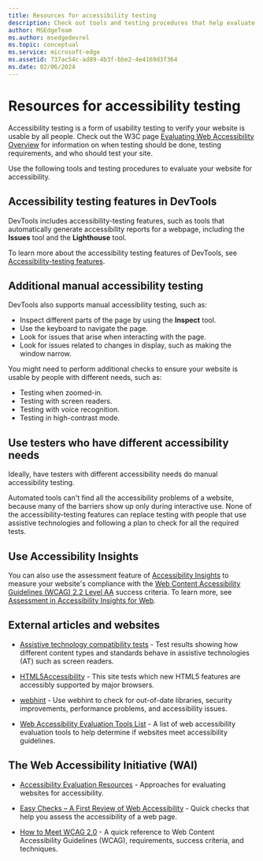 ```yaml
---
title: Resources for accessibility testing
description: Check out tools and testing procedures that help evaluate a website's accessibility.
author: MSEdgeTeam
ms.author: msedgedevrel
ms.topic: conceptual
ms.service: microsoft-edge
ms.assetid: 737ac54c-ad89-4b3f-bbe2-4e4169d3f364
ms.date: 02/06/2024
---
```

# Resources for accessibility testing

Accessibility testing is a form of usability testing to verify your website is usable by all people. Check out the W3C page [Evaluating Web Accessibility Overview](https://www.w3.org/WAI/test-evaluate) for information on when testing should be done, testing requirements, and who should test your site.

Use the following tools and testing procedures to evaluate your website for accessibility.


<!-- ====================================================================== -->
## Accessibility testing features in DevTools

DevTools includes accessibility-testing features, such as tools that automatically generate accessibility reports for a webpage, including the **Issues** tool and the **Lighthouse** tool.

To learn more about the accessibility testing features of DevTools, see [Accessibility-testing features](../devtools-guide-chromium/accessibility/reference.md).


<!-- ====================================================================== -->
## Additional manual accessibility testing

DevTools also supports manual accessibility testing, such as:

* Inspect different parts of the page by using the **Inspect** tool.
* Use the keyboard to navigate the page.
* Look for issues that arise when interacting with the page.
* Look for issues related to changes in display, such as making the window narrow.

You might need to perform additional checks to ensure your website is usable by people with different needs, such as:

* Testing when zoomed-in.
* Testing with screen readers.
* Testing with voice recognition.
* Testing in high-contrast mode.


<!-- ====================================================================== -->
## Use testers who have different accessibility needs

Ideally, have testers with different accessibility needs do manual accessibility testing.

Automated tools can't find all the accessibility problems of a website, because many of the barriers show up only during interactive use.  None of the accessibility-testing features can replace testing with people that use assistive technologies and following a plan to check for all the required tests.


<!-- ====================================================================== -->
## Use Accessibility Insights

You can also use the assessment feature of [Accessibility Insights](https://accessibilityinsights.io) to measure your website's compliance with the [Web Content Accessibility Guidelines (WCAG) 2.2 Level AA](https://www.w3.org/WAI/WCAG22/quickref/?versions=2.2&levels=aaa) success criteria. To learn more, see [Assessment in Accessibility Insights for Web](https://accessibilityinsights.io/docs/en/web/getstarted/assessment/).


<!-- ====================================================================== -->
## External articles and websites

*  [Assistive technology compatibility tests](http://www.powermapper.com/tests) - Test results showing how different content types and standards behave in assistive technologies (AT) such as screen readers.

*  [HTML5Accessibility](https://html5accessibility.com) - This site tests which new HTML5 features are accessibly supported by major browsers.

*  [webhint](https://webhint.io) - Use webhint to check for out-of-date libraries, security improvements, performance problems, and accessibility issues.

*  [Web Accessibility Evaluation Tools List](https://www.w3.org/WAI/ER/tools/index.html) - A list of web accessibility evaluation tools to help determine if websites meet accessibility guidelines.


<!-- ====================================================================== -->
## The Web Accessibility Initiative (WAI)

*  [Accessibility Evaluation Resources](https://www.w3.org/WAI/eval/Overview.html) - Approaches for evaluating websites for accessibility.

*  [Easy Checks – A First Review of Web Accessibility](https://www.w3.org/WAI/eval/preliminary.html) - Quick checks that help you assess the accessibility of a web page.

*  [How to Meet WCAG 2.0](https://www.w3.org/WAI/WCAG20/quickref) - A quick reference to Web Content Accessibility Guidelines (WCAG), requirements, success criteria, and techniques.

